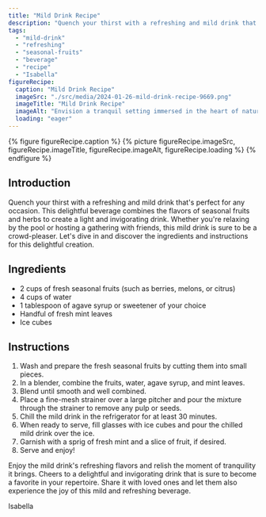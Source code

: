 ```yaml
---
title: "Mild Drink Recipe"
description: "Quench your thirst with a refreshing and mild drink that combines the flavors of seasonal fruits and herbs. Perfect for any occasion, this delightful beverage is sure to be a crowd-pleaser."
tags:
  - "mild-drink"
  - "refreshing"
  - "seasonal-fruits"
  - "beverage"
  - "recipe"
  - "Isabella"
figureRecipe: 
  caption: "Mild Drink Recipe"
  imageSrc: "./src/media/2024-01-26-mild-drink-recipe-9669.png"
  imageTitle: "Mild Drink Recipe"
  imageAlt: "Envision a tranquil setting immersed in the heart of nature, under the tender caress of warm sunlight. A meticulously decorated table set against this idyllic backdrop grabs your attention. On display is a refreshing light beverage, its radiant colors and stimulating scent captivating your senses. The table boasts an enticing selection of meticulously sliced seasonal fruits. A stunning handcrafted pitcher filled with the inviting drink glamorously glimmers in the sun's light. Pre-filled glasses stand ready with glistening ice cubes, yearning to be splashed with the revitalizing drink. A delicate mint sprig adorns the scene, its aromatic freshness contributing to the ambiance. The tableau offers an oasis of tranquility and a moment of unrivaled ecstasy. Picture yourself sitting at this scenic table, indulging in the invigorating flavors of an idyllic beverage. Allow it to awash and revive your senses as you surrender to the enchanting beauty of the natural surroundings."
  loading: "eager"
---
```


{% figure figureRecipe.caption %}
{% picture figureRecipe.imageSrc, figureRecipe.imageTitle, figureRecipe.imageAlt, figureRecipe.loading %}
{% endfigure %}

## Introduction

Quench your thirst with a refreshing and mild drink that's perfect for any occasion. This delightful beverage combines the flavors of seasonal fruits and herbs to create a light and invigorating drink. Whether you're relaxing by the pool or hosting a gathering with friends, this mild drink is sure to be a crowd-pleaser. Let's dive in and discover the ingredients and instructions for this delightful creation.

## Ingredients

- 2 cups of fresh seasonal fruits (such as berries, melons, or citrus)
- 4 cups of water
- 1 tablespoon of agave syrup or sweetener of your choice
- Handful of fresh mint leaves
- Ice cubes

## Instructions

1. Wash and prepare the fresh seasonal fruits by cutting them into small pieces.
2. In a blender, combine the fruits, water, agave syrup, and mint leaves.
3. Blend until smooth and well combined.
4. Place a fine-mesh strainer over a large pitcher and pour the mixture through the strainer to remove any pulp or seeds.
5. Chill the mild drink in the refrigerator for at least 30 minutes.
6. When ready to serve, fill glasses with ice cubes and pour the chilled mild drink over the ice.
7. Garnish with a sprig of fresh mint and a slice of fruit, if desired.
8. Serve and enjoy!

Enjoy the mild drink's refreshing flavors and relish the moment of tranquility it brings. Cheers to a delightful and invigorating drink that is sure to become a favorite in your repertoire. Share it with loved ones and let them also experience the joy of this mild and refreshing beverage.

Isabella

